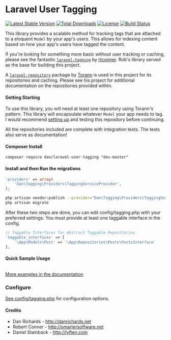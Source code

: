 Laravel User Tagging
============

[![Latest Stable Version](https://poser.pugx.org/dan/laravel-user-tagging/v/stable.svg)](https://packagist.org/packages/dan/laravel-user-tagging)
[![Total Downloads](https://poser.pugx.org/dan/laravel-user-tagging/downloads.svg)](https://packagist.org/packages/dan/laravel-user-tagging)
[![License](https://poser.pugx.org/dan/laravel-user-tagging/license.svg)](https://packagist.org/packages/dan/laravel-user-tagging)
[![Build Status](https://travis-ci.org/dan/laravel-user-tagging.svg?branch=master)](https://travis-ci.org/dan/laravel-user-tagging)

This library provides a scalable method for tracking tags that are attached to
a eloquent `Model` by your app's users. This allows for indexing content based
on how your app's users have tagged the content.

If you're looking for something more basic without user tracking or caching,
please see the fantastic [`laravel-tagging`](https://github.com/rtconner/laravel-tagging)
by [rtconner](https://github.com/rtconner). Rob's library served as the base
for building this project.

A [`laravel-repository`](https://github.com/Torann/laravel-repository) package
by [Torann](https://github.com/Torann) is used in this project for its
repositories and caching. Please see his project for additional documentation
on the repositories provided within.


#### Getting Starting

To use this library, you will need at least one repository using Torann's
pattern. This library will encapsulate whatever `Model` your app needs to tag.
I would recommend [setting up](https://github.com/Torann/laravel-repository)
and testing this repository before continuing.

All the repositories included are complete with integration tests. The tests
also serve as documentation!

#### Composer Install
	
```shell
composer require dan/laravel-user-tagging "dev-master"
```

#### Install and then Run the migrations

```php
'providers' => array(
	'Dan\Tagging\Providers\TaggingServiceProvider',
);
```
```bash
php artisan vendor:publish --provider="Dan\Tagging\Providers\TaggingServiceProvider"
php artisan migrate
```

After these two steps are done, you can edit config/tagging.php with your
preferred settings. You must provide at least one taggable interface in the
config.

```php
// Taggable Interfaces for Abstract Taggable Repositories
'taggable_interfaces' => [
    '\App\Models\Post' => '\App\Repositories\Posts\PostsInterface'
],
```
#### Quick Sample Usage

```php

```

[More examples in the documentation](docs/usage-examples.md)

### Configure

[See config/tagging.php](config/tagging.php) for configuration options.

#### Credits

 - Dan Richards - http://danrichards.net
 - Robert Conner - http://smartersoftware.net
 - Daniel Stainback - http://lyften.com

